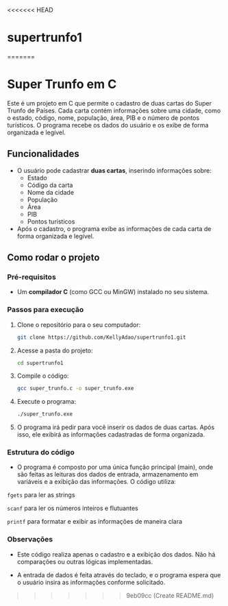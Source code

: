 <<<<<<< HEAD
# supertrunfo1
=======
# Super Trunfo em C

Este é um projeto em C que permite o cadastro de duas cartas do Super Trunfo de Países. Cada carta contém informações sobre uma cidade, como o estado, código, nome, população, área, PIB e o número de pontos turísticos. O programa recebe os dados do usuário e os exibe de forma organizada e legível.

## Funcionalidades

- O usuário pode cadastrar **duas cartas**, inserindo informações sobre:
  - Estado
  - Código da carta
  - Nome da cidade
  - População
  - Área
  - PIB
  - Pontos turísticos
- Após o cadastro, o programa exibe as informações de cada carta de forma organizada e legível.

## Como rodar o projeto

### Pré-requisitos

- Um **compilador C** (como GCC ou MinGW) instalado no seu sistema.

### Passos para execução

1. Clone o repositório para o seu computador:

   ```bash
   git clone https://github.com/KellyAdao/supertrunfo1.git

2. Acesse a pasta do projeto:

   ```bash
   cd supertrunfo1
   
3. Compile o código:

   ```bash
   gcc super_trunfo.c -o super_trunfo.exe

4. Execute o programa:
   ```bash
   ./super_trunfo.exe

5. O programa irá pedir para você inserir os dados de duas cartas. Após isso, ele exibirá as informações cadastradas de forma organizada.


### Estrutura do código

- O programa é composto por uma única função principal (main), onde são feitas as leituras dos dados de entrada, armazenamento em variáveis e a exibição das informações. O código utiliza:

`fgets` para ler as strings

`scanf` para ler os números inteiros e flutuantes

`printf` para formatar e exibir as informações de maneira clara

### Observações

- Este código realiza apenas o cadastro e a exibição dos dados. Não há comparações ou outras lógicas implementadas.

- A entrada de dados é feita através do teclado, e o programa espera que o usuário insira as informações conforme solicitado.





   

  
   
>>>>>>> 9eb09cc (Create README.md)
